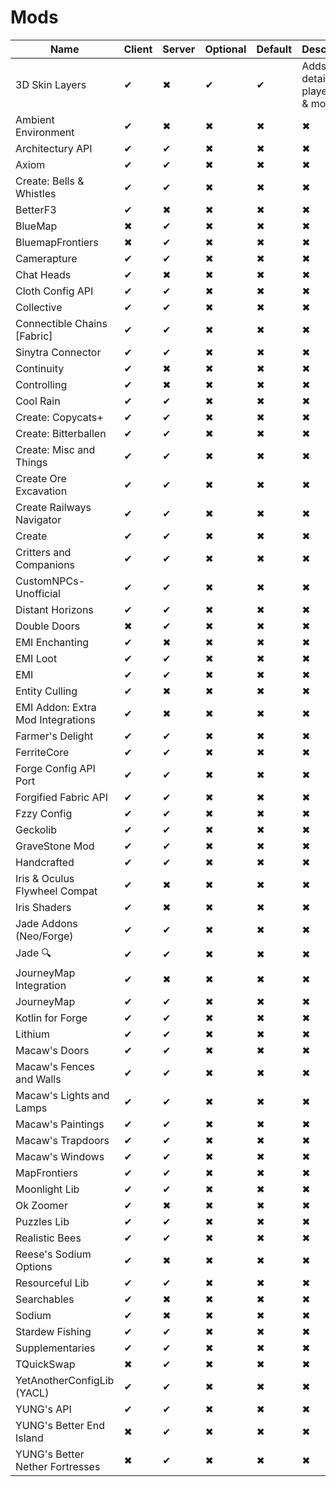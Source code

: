 # Mods

| Name | Client | Server | Optional | Default | Description |
|------|--------|--------|----------|---------|-------------|
|3D Skin Layers|✔|✖|✔|✔|Adds more detail to player skins & models|
|Ambient Environment|✔|✖|✖|✖|✖|
|Architectury API|✔|✔|✖|✖|✖|
|Axiom|✔|✔|✖|✖|✖|
|Create: Bells & Whistles|✔|✔|✖|✖|✖|
|BetterF3|✔|✖|✖|✖|✖|
|BlueMap|✖|✔|✖|✖|✖|
|BluemapFrontiers|✖|✔|✖|✖|✖|
|Camerapture|✔|✔|✖|✖|✖|
|Chat Heads|✔|✖|✖|✖|✖|
|Cloth Config API|✔|✔|✖|✖|✖|
|Collective|✔|✔|✖|✖|✖|
|Connectible Chains [Fabric]|✔|✔|✖|✖|✖|
|Sinytra Connector|✔|✔|✖|✖|✖|
|Continuity|✔|✖|✖|✖|✖|
|Controlling|✔|✖|✖|✖|✖|
|Cool Rain|✔|✔|✖|✖|✖|
|Create: Copycats+|✔|✔|✖|✖|✖|
|Create: Bitterballen|✔|✔|✖|✖|✖|
|Create: Misc and Things|✔|✔|✖|✖|✖|
|Create Ore Excavation|✔|✔|✖|✖|✖|
|Create Railways Navigator|✔|✔|✖|✖|✖|
|Create|✔|✔|✖|✖|✖|
|Critters and Companions|✔|✔|✖|✖|✖|
|CustomNPCs-Unofficial|✔|✔|✖|✖|✖|
|Distant Horizons|✔|✔|✖|✖|✖|
|Double Doors|✖|✔|✖|✖|✖|
|EMI Enchanting|✔|✖|✖|✖|✖|
|EMI Loot|✔|✔|✖|✖|✖|
|EMI|✔|✔|✖|✖|✖|
|Entity Culling|✔|✖|✖|✖|✖|
|EMI Addon: Extra Mod Integrations|✔|✖|✖|✖|✖|
|Farmer's Delight|✔|✔|✖|✖|✖|
|FerriteCore|✔|✔|✖|✖|✖|
|Forge Config API Port|✔|✔|✖|✖|✖|
|Forgified Fabric API|✔|✔|✖|✖|✖|
|Fzzy Config|✔|✔|✖|✖|✖|
|Geckolib|✔|✔|✖|✖|✖|
|GraveStone Mod|✔|✔|✖|✖|✖|
|Handcrafted|✔|✔|✖|✖|✖|
|Iris & Oculus Flywheel Compat|✔|✖|✖|✖|✖|
|Iris Shaders|✔|✖|✖|✖|✖|
|Jade Addons (Neo/Forge)|✔|✔|✖|✖|✖|
|Jade 🔍|✔|✔|✖|✖|✖|
|JourneyMap Integration|✔|✖|✖|✖|✖|
|JourneyMap|✔|✔|✖|✖|✖|
|Kotlin for Forge|✔|✔|✖|✖|✖|
|Lithium|✔|✔|✖|✖|✖|
|Macaw's Doors|✔|✔|✖|✖|✖|
|Macaw's Fences and Walls|✔|✔|✖|✖|✖|
|Macaw's Lights and Lamps|✔|✔|✖|✖|✖|
|Macaw's Paintings|✔|✔|✖|✖|✖|
|Macaw's Trapdoors|✔|✔|✖|✖|✖|
|Macaw's Windows|✔|✔|✖|✖|✖|
|MapFrontiers|✔|✔|✖|✖|✖|
|Moonlight Lib|✔|✔|✖|✖|✖|
|Ok Zoomer|✔|✖|✖|✖|✖|
|Puzzles Lib|✔|✔|✖|✖|✖|
|Realistic Bees|✔|✔|✖|✖|✖|
|Reese's Sodium Options|✔|✖|✖|✖|✖|
|Resourceful Lib|✔|✔|✖|✖|✖|
|Searchables|✔|✖|✖|✖|✖|
|Sodium|✔|✖|✖|✖|✖|
|Stardew Fishing|✔|✔|✖|✖|✖|
|Supplementaries|✔|✔|✖|✖|✖|
|TQuickSwap|✖|✔|✖|✖|✖|
|YetAnotherConfigLib (YACL)|✔|✔|✖|✖|✖|
|YUNG's API|✔|✔|✖|✖|✖|
|YUNG's Better End Island|✖|✔|✖|✖|✖|
|YUNG's Better Nether Fortresses|✖|✔|✖|✖|✖|
